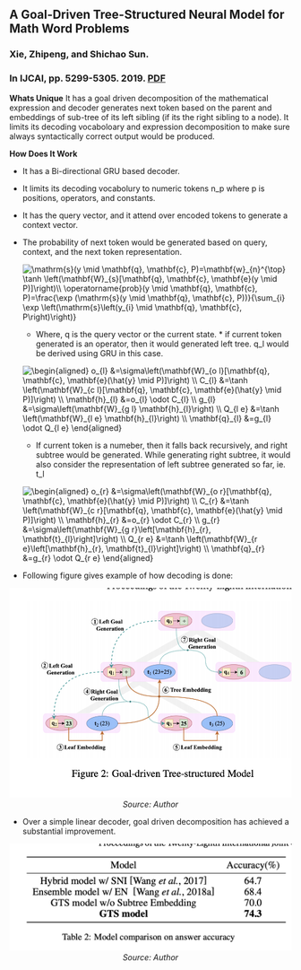 ## A Goal-Driven Tree-Structured Neural Model for Math Word Problems
### Xie, Zhipeng, and Shichao Sun.
### In IJCAI, pp. 5299-5305. 2019. [PDF](https://www.ijcai.org/proceedings/2019/0736.pdf)

**Whats Unique**
It has a goal driven decomposition of the mathematical expression and decoder generates next token based on the parent and embeddings of sub-tree of its left sibling (if its the right sibling to a node). It limits its decoding vocaboloary and expression decomposition to make sure always syntactically correct output would be produced.

**How Does It Work**
* It has a Bi-directional GRU based decoder. 
* It limits its decoding vocabolury to numeric tokens n_p where p is positions, operators, and constants.
* It has the query vector, and it attend over encoded tokens to generate a context vector. 
* The probability of next token would be generated based on query, context, and the next token representation.

    <img src="https://i.upmath.me/svg/%5Cmathrm%7Bs%7D(y%20%5Cmid%20%5Cmathbf%7Bq%7D%2C%20%5Cmathbf%7Bc%7D%2C%20P)%3D%5Cmathbf%7Bw%7D_%7Bn%7D%5E%7B%5Ctop%7D%20%5Ctanh%20%5Cleft(%5Cmathbf%7BW%7D_%7Bs%7D%5B%5Cmathbf%7Bq%7D%2C%20%5Cmathbf%7Bc%7D%2C%20%5Cmathbf%7Be%7D(y%20%5Cmid%20P)%5D%5Cright)%5C%5C%0A%5Coperatorname%7Bprob%7D(y%20%5Cmid%20%5Cmathbf%7Bq%7D%2C%20%5Cmathbf%7Bc%7D%2C%20P)%3D%5Cfrac%7B%5Cexp%20(%5Cmathrm%7Bs%7D(y%20%5Cmid%20%5Cmathbf%7Bq%7D%2C%20%5Cmathbf%7Bc%7D%2C%20P))%7D%7B%5Csum_%7Bi%7D%20%5Cexp%20%5Cleft(%5Cmathrm%7Bs%7D%5Cleft(y_%7Bi%7D%20%5Cmid%20%5Cmathbf%7Bq%7D%2C%20%5Cmathbf%7Bc%7D%2C%20P%5Cright)%5Cright)%7D" alt="\mathrm{s}(y \mid \mathbf{q}, \mathbf{c}, P)=\mathbf{w}_{n}^{\top} \tanh \left(\mathbf{W}_{s}[\mathbf{q}, \mathbf{c}, \mathbf{e}(y \mid P)]\right)\\
\operatorname{prob}(y \mid \mathbf{q}, \mathbf{c}, P)=\frac{\exp (\mathrm{s}(y \mid \mathbf{q}, \mathbf{c}, P))}{\sum_{i} \exp \left(\mathrm{s}\left(y_{i} \mid \mathbf{q}, \mathbf{c}, P\right)\right)}" />

    * Where, q is the query vector or the current state. * if current token generated is an operator, then it would generated left tree. q_l would be derived using GRU in this case.

    <img src="https://i.upmath.me/svg/%5Cbegin%7Baligned%7D%0Ao_%7Bl%7D%20%26%3D%5Csigma%5Cleft(%5Cmathbf%7BW%7D_%7Bo%20l%7D%5B%5Cmathbf%7Bq%7D%2C%20%5Cmathbf%7Bc%7D%2C%20%5Cmathbf%7Be%7D(%5Chat%7By%7D%20%5Cmid%20P)%5D%5Cright)%20%5C%5C%0AC_%7Bl%7D%20%26%3D%5Ctanh%20%5Cleft(%5Cmathbf%7BW%7D_%7Bc%20l%7D%5B%5Cmathbf%7Bq%7D%2C%20%5Cmathbf%7Bc%7D%2C%20%5Cmathbf%7Be%7D(%5Chat%7By%7D%20%5Cmid%20P)%5D%5Cright)%20%5C%5C%0A%5Cmathbf%7Bh%7D_%7Bl%7D%20%26%3Do_%7Bl%7D%20%5Codot%20C_%7Bl%7D%20%5C%5C%0Ag_%7Bl%7D%20%26%3D%5Csigma%5Cleft(%5Cmathbf%7BW%7D_%7Bg%20l%7D%20%5Cmathbf%7Bh%7D_%7Bl%7D%5Cright)%20%5C%5C%0AQ_%7Bl%20e%7D%20%26%3D%5Ctanh%20%5Cleft(%5Cmathbf%7BW%7D_%7Bl%20e%7D%20%5Cmathbf%7Bh%7D_%7Bl%7D%5Cright)%20%5C%5C%0A%5Cmathbf%7Bq%7D_%7Bl%7D%20%26%3Dg_%7Bl%7D%20%5Codot%20Q_%7Bl%20e%7D%0A%5Cend%7Baligned%7D" alt="\begin{aligned}
o_{l} &amp;=\sigma\left(\mathbf{W}_{o l}[\mathbf{q}, \mathbf{c}, \mathbf{e}(\hat{y} \mid P)]\right) \\
C_{l} &amp;=\tanh \left(\mathbf{W}_{c l}[\mathbf{q}, \mathbf{c}, \mathbf{e}(\hat{y} \mid P)]\right) \\
\mathbf{h}_{l} &amp;=o_{l} \odot C_{l} \\
g_{l} &amp;=\sigma\left(\mathbf{W}_{g l} \mathbf{h}_{l}\right) \\
Q_{l e} &amp;=\tanh \left(\mathbf{W}_{l e} \mathbf{h}_{l}\right) \\
\mathbf{q}_{l} &amp;=g_{l} \odot Q_{l e}
\end{aligned}" />

    * If current token is a numeber, then it falls back recursively, and right subtree would be generated. While generating right subtree, it would also consider the representation of left subtree generated so far, ie. t_l

    <img src="https://i.upmath.me/svg/%5Cbegin%7Baligned%7D%0Ao_%7Br%7D%20%26%3D%5Csigma%5Cleft(%5Cmathbf%7BW%7D_%7Bo%20r%7D%5B%5Cmathbf%7Bq%7D%2C%20%5Cmathbf%7Bc%7D%2C%20%5Cmathbf%7Be%7D(%5Chat%7By%7D%20%5Cmid%20P)%5D%5Cright)%20%5C%5C%0AC_%7Br%7D%20%26%3D%5Ctanh%20%5Cleft(%5Cmathbf%7BW%7D_%7Bc%20r%7D%5B%5Cmathbf%7Bq%7D%2C%20%5Cmathbf%7Bc%7D%2C%20%5Cmathbf%7Be%7D(%5Chat%7By%7D%20%5Cmid%20P)%5D%5Cright)%20%5C%5C%0A%5Cmathbf%7Bh%7D_%7Br%7D%20%26%3Do_%7Br%7D%20%5Codot%20C_%7Br%7D%20%5C%5C%0Ag_%7Br%7D%20%26%3D%5Csigma%5Cleft(%5Cmathbf%7BW%7D_%7Bg%20r%7D%5Cleft%5B%5Cmathbf%7Bh%7D_%7Br%7D%2C%20%5Cmathbf%7Bt%7D_%7Bl%7D%5Cright%5D%5Cright)%20%5C%5C%0AQ_%7Br%20e%7D%20%26%3D%5Ctanh%20%5Cleft(%5Cmathbf%7BW%7D_%7Br%20e%7D%5Cleft%5B%5Cmathbf%7Bh%7D_%7Br%7D%2C%20%5Cmathbf%7Bt%7D_%7Bl%7D%5Cright%5D%5Cright)%20%5C%5C%0A%5Cmathbf%7Bq%7D_%7Br%7D%20%26%3Dg_%7Br%7D%20%5Codot%20Q_%7Br%20e%7D%0A%5Cend%7Baligned%7D" alt="\begin{aligned}
o_{r} &amp;=\sigma\left(\mathbf{W}_{o r}[\mathbf{q}, \mathbf{c}, \mathbf{e}(\hat{y} \mid P)]\right) \\
C_{r} &amp;=\tanh \left(\mathbf{W}_{c r}[\mathbf{q}, \mathbf{c}, \mathbf{e}(\hat{y} \mid P)]\right) \\
\mathbf{h}_{r} &amp;=o_{r} \odot C_{r} \\
g_{r} &amp;=\sigma\left(\mathbf{W}_{g r}\left[\mathbf{h}_{r}, \mathbf{t}_{l}\right]\right) \\
Q_{r e} &amp;=\tanh \left(\mathbf{W}_{r e}\left[\mathbf{h}_{r}, \mathbf{t}_{l}\right]\right) \\
\mathbf{q}_{r} &amp;=g_{r} \odot Q_{r e}
\end{aligned}" />

* Following figure gives example of how decoding is done:
<p align="center">
    <img width=600 src="images/GoalDrivenTree_decoder.png">
    <em>Source: Author</em>
    </p>

* Over a simple linear decoder, goal driven decomposition has achieved a substantial improvement.
<p align="center">
    <img width=600 src="images/GoalDrivenTree_results.png">
    <em>Source: Author</em>
    </p>

